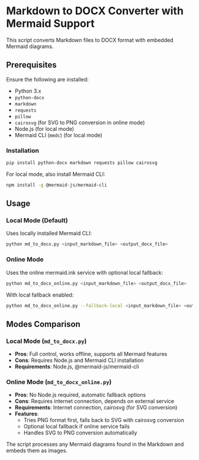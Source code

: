 # Markdown to DOCX Converter with Mermaid Support

This script converts Markdown files to DOCX format with embedded Mermaid diagrams.

## Prerequisites

Ensure the following are installed:

- Python 3.x
- `python-docx`
- `markdown`
- `requests`
- `pillow`
- `cairosvg` (for SVG to PNG conversion in online mode)
- Node.js (for local mode)
- Mermaid CLI (`mmdc`) (for local mode)

### Installation

```bash
pip install python-docx markdown requests pillow cairosvg
```

For local mode, also install Mermaid CLI:
```bash
npm install -g @mermaid-js/mermaid-cli
```

## Usage

### Local Mode (Default)

Uses locally installed Mermaid CLI:

```bash
python md_to_docx.py <input_markdown_file> <output_docx_file>
```

### Online Mode

Uses the online mermaid.ink service with optional local fallback:

```bash
python md_to_docx_online.py <input_markdown_file> <output_docx_file>
```

With local fallback enabled:

```bash
python md_to_docx_online.py --fallback-local <input_markdown_file> <output_docx_file>
```

## Modes Comparison

### Local Mode (`md_to_docx.py`)
- **Pros**: Full control, works offline, supports all Mermaid features
- **Cons**: Requires Node.js and Mermaid CLI installation
- **Requirements**: Node.js, @mermaid-js/mermaid-cli

### Online Mode (`md_to_docx_online.py`)
- **Pros**: No Node.js required, automatic fallback options
- **Cons**: Requires internet connection, depends on external service
- **Requirements**: Internet connection, cairosvg (for SVG conversion)
- **Features**: 
  - Tries PNG format first, falls back to SVG with cairosvg conversion
  - Optional local fallback if online service fails
  - Handles SVG to PNG conversion automatically

The script processes any Mermaid diagrams found in the Markdown and embeds them as images.
